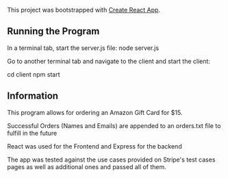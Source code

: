 This project was bootstrapped with [Create React App](https://github.com/facebook/create-react-app).

## Running the Program

In a terminal tab, start the server.js file: node server.js

Go to another terminal tab and navigate to the client and start the client:

cd client
npm start

## Information

This program allows for ordering an Amazon Gift Card for $15.

Successful Orders (Names and Emails) are appended to an orders.txt file to fulfill in the future

React was used for the Frontend and Express for the backend

The app was tested against the use cases provided on Stripe's test cases pages as well as additional ones and passed all of them.